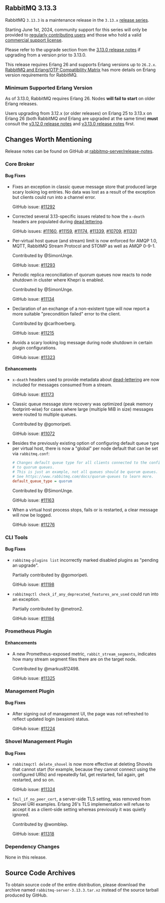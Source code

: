 ## RabbitMQ 3.13.3

RabbitMQ `3.13.3` is a maintenance release in the `3.13.x` [release series](https://www.rabbitmq.com/release-information).

Starting June 1st, 2024, community support for this series will only be provided to [regularly contributing users](https://github.com/rabbitmq/rabbitmq-server/blob/main/COMMUNITY_SUPPORT.md) and those
who hold a valid [commercial support license](https://tanzu.vmware.com/rabbitmq/oss).

Please refer to the upgrade section from the [3.13.0 release notes](https://github.com/rabbitmq/rabbitmq-server/releases/tag/v3.13.0)
if upgrading from a version prior to 3.13.0.

This release requires Erlang 26 and supports Erlang versions up to `26.2.x`.
[RabbitMQ and Erlang/OTP Compatibility Matrix](https://www.rabbitmq.com/docs/which-erlang) has more details on
Erlang version requirements for RabbitMQ.


### Minimum Supported Erlang Version

As of 3.13.0, RabbitMQ requires Erlang 26. Nodes **will fail to start** on older Erlang releases.

Users upgrading from 3.12.x (or older releases) on Erlang 25 to 3.13.x on Erlang 26
(both RabbitMQ *and* Erlang are upgraded at the same time) **must** consult
the [v3.12.0 release notes](https://github.com/rabbitmq/rabbitmq-server/releases/tag/v3.12.0) and [v3.13.0 release notes](https://github.com/rabbitmq/rabbitmq-server/releases/tag/v3.13.0) first.


## Changes Worth Mentioning

Release notes can be found on GitHub at [rabbitmq-server/release-notes](https://github.com/rabbitmq/rabbitmq-server/tree/v3.13.x/release-notes).


### Core Broker

#### Bug Fixes

 * Fixes an exception in classic queue message store that produced large scary looking log entries.
   No data was lost as a result of the exception but clients could run into a channel error.

   GitHub issue: [#11292](https://github.com/rabbitmq/rabbitmq-server/pull/11292)

 * Corrected several 3.13-specific issues related to how the `x-death` headers are populated during [dead lettering](https://www.rabbitmq.com/docs/dlx).

   GitHub issues: [#11160](https://github.com/rabbitmq/rabbitmq-server/issues/11160), [#11159](https://github.com/rabbitmq/rabbitmq-server/issues/11159), [#11174](https://github.com/rabbitmq/rabbitmq-server/pull/11174), [#11339](https://github.com/rabbitmq/rabbitmq-server/pull/11339), [#10709](https://github.com/rabbitmq/rabbitmq-server/issues/10709), [#11331](https://github.com/rabbitmq/rabbitmq-server/issues/11331)

 * Per-virtual host queue (and stream) limit is now enforced for AMQP 1.0, MQTT, RabbitMQ Stream Protocol and STOMP as well as AMQP 0-9-1.

   Contributed by @SimonUnge.

   GitHub issue: [#11293](https://github.com/rabbitmq/rabbitmq-server/pull/11293)

 * Periodic replica reconciliation of quorum queues now reacts to node shutdown in cluster where Khepri is enabled.

   Contributed by @SimonUnge.

   GitHub issue: [#11134](https://github.com/rabbitmq/rabbitmq-server/pull/11134)

 * Declaration of an exchange of a non-existent type will now report a more suitable "precondition failed"
   error to the client.

   Contributed by @carlhoerberg.

   GitHub issue: [#11215](https://github.com/rabbitmq/rabbitmq-server/pull/11215)

 * Avoids a scary looking log message during node shutdown in certain plugin configurations.

   GitHub issue: [#11323](https://github.com/rabbitmq/rabbitmq-server/pull/11323)

#### Enhancements

 * `x-death` headers used to provide metadata about [dead-lettering](https://www.rabbitmq.com/docs/dlx) are now included
   for messages consumed from a stream.

   GitHub issue: [#11173](https://github.com/rabbitmq/rabbitmq-server/issues/11173)

 * Classic queue message store recovery was optimized (peak memory footprint-wise) for cases where large (multiple MiB in size) messages
   were routed to multiple queues.

   Contributed by @gomoripeti.

   GitHub issue: [#11072](https://github.com/rabbitmq/rabbitmq-server/issues/11072)

 * Besides the previously existing option of configuring default queue type per virtual host,
   there is now a "global" per node default that can be set via `rabbitmq.conf`:

   ``` ini
   # Changes default queue type for all clients connected to the configured node
   # to quorum queues.
   # This is just an example, not all queues should be quorum queues.
   # See https://www.rabbitmq.com/docs/quorum-queues to learn more.
   default_queue_type = quorum
   ```

   Contributed by @SimonUnge.

   GitHub issue: [#11163](https://github.com/rabbitmq/rabbitmq-server/pull/11163)

 * When a virtual host process stops, fails or is restarted, a clear message will now be logged.

   GitHub issue: [#11276](https://github.com/rabbitmq/rabbitmq-server/pull/11276)



### CLI Tools

#### Bug Fixes

 * `rabbitmq-plugins list` incorrectly marked disabled plugins as "pending an upgrade".

   Partially contributed by @gomoripeti.

   GitHub issue: [#11198](https://github.com/rabbitmq/rabbitmq-server/pull/11198)

 * `rabbitmqctl check_if_any_deprecated_features_are_used` could run into an exception.

   Partially contributed by @metron2.

   GitHub issue: [#11194](https://github.com/rabbitmq/rabbitmq-server/pull/11194)


### Prometheus Plugin

#### Enhancements

 * A new Prometheus-exposed metric, `rabbit_stream_segments`, indicates how many stream segment files
   there are on the target node.

   Contributed by @markus812498.

   GitHub issue: [#11325](https://github.com/rabbitmq/rabbitmq-server/pull/11325)


### Management Plugin

#### Bug Fixes

 * After signing out of management UI, the page was not refreshed to reflect updated login (session) status.

   GitHub issue: [#11224](https://github.com/rabbitmq/rabbitmq-server/issues/11224)


### Shovel Management Plugin

#### Bug Fixes

 * `rabbitmqctl delete_shovel` is now more effective at deleting Shovels that
    cannot start (for example, because they cannot connect using the configured URIs) and
    repeatedly fail, get restarted, fail again, get restarted, and so on.

    GitHub issue: [#11324](https://github.com/rabbitmq/rabbitmq-server/pull/11324)

 * `fail_if_no_peer_cert`, a server-side TLS setting, was removed from Shovel URI examples.
    Erlang 26's TLS implementation will refuse to accept it as a client-side setting whereas
    previously it was quietly ignored.

   Contributed by @womblep.

   GitHub issue: [#11318](https://github.com/rabbitmq/rabbitmq-server/pull/11318)


### Dependency Changes

None in this release.

## Source Code Archives

To obtain source code of the entire distribution, please download the archive named `rabbitmq-server-3.13.3.tar.xz`
instead of the source tarball produced by GitHub.

